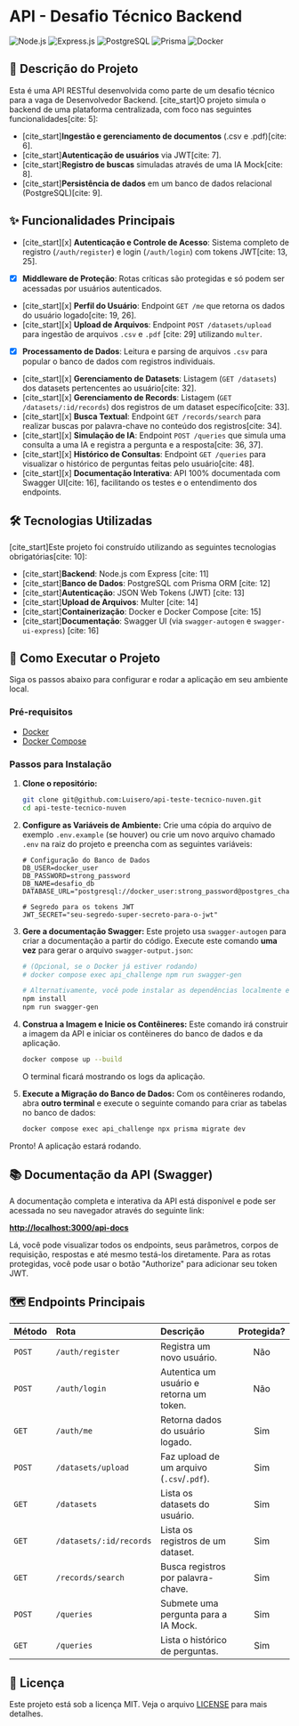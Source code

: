 # API - Desafio Técnico Backend

![Node.js](https://img.shields.io/badge/Node.js-18.x-blue?style=for-the-badge&logo=node.js)
![Express.js](https://img.shields.io/badge/Express.js-4.x-green?style=for-the-badge&logo=express)
![PostgreSQL](https://img.shields.io/badge/PostgreSQL-14-blue?style=for-the-badge&logo=postgresql)
![Prisma](https://img.shields.io/badge/Prisma-ORM-purple?style=for-the-badge&logo=prisma)
![Docker](https://img.shields.io/badge/Docker-Compose-blue?style=for-the-badge&logo=docker)

## 📄 Descrição do Projeto

Esta é uma API RESTful desenvolvida como parte de um desafio técnico para a vaga de Desenvolvedor Backend. [cite_start]O projeto simula o backend de uma plataforma centralizada, com foco nas seguintes funcionalidades[cite: 5]:
-   [cite_start]**Ingestão e gerenciamento de documentos** (.csv e .pdf)[cite: 6].
-   [cite_start]**Autenticação de usuários** via JWT[cite: 7].
-   [cite_start]**Registro de buscas** simuladas através de uma IA Mock[cite: 8].
-   [cite_start]**Persistência de dados** em um banco de dados relacional (PostgreSQL)[cite: 9].

## ✨ Funcionalidades Principais

-   [cite_start][x] **Autenticação e Controle de Acesso**: Sistema completo de registro (`/auth/register`) e login (`/auth/login`) com tokens JWT[cite: 13, 25].
-   [x] **Middleware de Proteção**: Rotas críticas são protegidas e só podem ser acessadas por usuários autenticados.
-   [cite_start][x] **Perfil do Usuário**: Endpoint `GET /me` que retorna os dados do usuário logado[cite: 19, 26].
-   [cite_start][x] **Upload de Arquivos**: Endpoint `POST /datasets/upload` para ingestão de arquivos `.csv` e `.pdf` [cite: 29] utilizando `multer`.
-   [x] **Processamento de Dados**: Leitura e parsing de arquivos `.csv` para popular o banco de dados com registros individuais.
-   [cite_start][x] **Gerenciamento de Datasets**: Listagem (`GET /datasets`) dos datasets pertencentes ao usuário[cite: 32].
-   [cite_start][x] **Gerenciamento de Records**: Listagem (`GET /datasets/:id/records`) dos registros de um dataset específico[cite: 33].
-   [cite_start][x] **Busca Textual**: Endpoint `GET /records/search` para realizar buscas por palavra-chave no conteúdo dos registros[cite: 34].
-   [cite_start][x] **Simulação de IA**: Endpoint `POST /queries` que simula uma consulta a uma IA e registra a pergunta e a resposta[cite: 36, 37].
-   [cite_start][x] **Histórico de Consultas**: Endpoint `GET /queries` para visualizar o histórico de perguntas feitas pelo usuário[cite: 48].
-   [cite_start][x] **Documentação Interativa**: API 100% documentada com Swagger UI[cite: 16], facilitando os testes e o entendimento dos endpoints.

## 🛠️ Tecnologias Utilizadas

[cite_start]Este projeto foi construído utilizando as seguintes tecnologias obrigatórias[cite: 10]:

-   [cite_start]**Backend**: Node.js com Express [cite: 11]
-   [cite_start]**Banco de Dados**: PostgreSQL com Prisma ORM [cite: 12]
-   [cite_start]**Autenticação**: JSON Web Tokens (JWT) [cite: 13]
-   [cite_start]**Upload de Arquivos**: Multer [cite: 14]
-   [cite_start]**Containerização**: Docker e Docker Compose [cite: 15]
-   [cite_start]**Documentação**: Swagger UI (via `swagger-autogen` e `swagger-ui-express`) [cite: 16]

## 🚀 Como Executar o Projeto

Siga os passos abaixo para configurar e rodar a aplicação em seu ambiente local.

### Pré-requisitos
-   [Docker](https://www.docker.com/get-started)
-   [Docker Compose](https://docs.docker.com/compose/install/)

### Passos para Instalação

1.  **Clone o repositório:**
    ```bash
    git clone git@github.com:Luisero/api-teste-tecnico-nuven.git
    cd api-teste-tecnico-nuven
    ```

2.  **Configure as Variáveis de Ambiente:**
    Crie uma cópia do arquivo de exemplo `.env.example` (se houver) ou crie um novo arquivo chamado `.env` na raiz do projeto e preencha com as seguintes variáveis:
    ```env
    # Configuração do Banco de Dados
    DB_USER=docker_user
    DB_PASSWORD=strong_password
    DB_NAME=desafio_db
    DATABASE_URL="postgresql://docker_user:strong_password@postgres_challenge:5432/desafio_db"

    # Segredo para os tokens JWT
    JWT_SECRET="seu-segredo-super-secreto-para-o-jwt"
    ```

3.  **Gere a documentação Swagger:**
    Este projeto usa `swagger-autogen` para criar a documentação a partir do código. Execute este comando **uma vez** para gerar o arquivo `swagger-output.json`:
    ```bash
    # (Opcional, se o Docker já estiver rodando)
    # docker compose exec api_challenge npm run swagger-gen

    # Alternativamente, você pode instalar as dependências localmente e rodar:
    npm install
    npm run swagger-gen
    ```

4.  **Construa a Imagem e Inicie os Contêineres:**
    Este comando irá construir a imagem da API e iniciar os contêineres do banco de dados e da aplicação.
    ```bash
    docker compose up --build
    ```
    O terminal ficará mostrando os logs da aplicação.

5.  **Execute a Migração do Banco de Dados:**
    Com os contêineres rodando, abra **outro terminal** e execute o seguinte comando para criar as tabelas no banco de dados:
    ```bash
    docker compose exec api_challenge npx prisma migrate dev
    ```

Pronto! A aplicação estará rodando.

## 📚 Documentação da API (Swagger)

A documentação completa e interativa da API está disponível e pode ser acessada no seu navegador através do seguinte link:

[**http://localhost:3000/api-docs**](http://localhost:3000/api-docs)

Lá, você pode visualizar todos os endpoints, seus parâmetros, corpos de requisição, respostas e até mesmo testá-los diretamente. Para as rotas protegidas, você pode usar o botão "Authorize" para adicionar seu token JWT.

## 🗺️ Endpoints Principais

| Método | Rota                     | Descrição                                 | Protegida? |
| :----- | :----------------------- | :---------------------------------------- | :--------: |
| `POST` | `/auth/register`         | Registra um novo usuário.                 |     Não    |
| `POST` | `/auth/login`            | Autentica um usuário e retorna um token.  |     Não    |
| `GET`  | `/auth/me`               | Retorna dados do usuário logado.          |     Sim    |
| `POST` | `/datasets/upload`       | Faz upload de um arquivo (`.csv`/`.pdf`). |     Sim    |
| `GET`  | `/datasets`              | Lista os datasets do usuário.             |     Sim    |
| `GET`  | `/datasets/:id/records`  | Lista os registros de um dataset.         |     Sim    |
| `GET`  | `/records/search`        | Busca registros por palavra-chave.        |     Sim    |
| `POST` | `/queries`               | Submete uma pergunta para a IA Mock.      |     Sim    |
| `GET`  | `/queries`               | Lista o histórico de perguntas.           |     Sim    |

## 📄 Licença

Este projeto está sob a licença MIT. Veja o arquivo [LICENSE](LICENSE) para mais detalhes.
